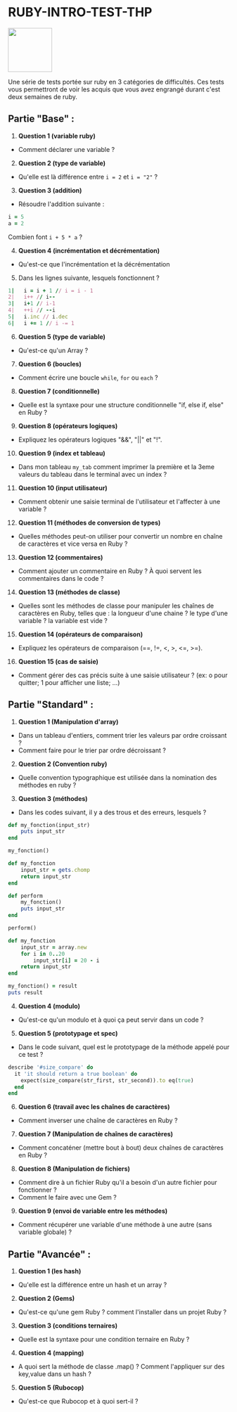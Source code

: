 
# RUBY-INTRO-TEST-THP

<a href="https://www.thehackingproject.org/">
    <img src="https://www.thehackingproject.org/packs/media/images/logo/20210910-THP-Logo_color_transparent-7bcda2eebdfc9e089cfe84bda563a4e7.png" style="height:100px">
</a>
<br/>

Une série de tests portée sur ruby en 3 catégories de difficultés. Ces tests vous permettront de voir les acquis que vous avez engrangé durant c'est deux semaines de ruby.

## Partie "Base" :

1. **Question 1 (variable ruby)**
- Comment déclarer une variable ?

2. **Question 2 (type de variable)**
- Qu'elle est là différence entre `i = 2` et `i = "2"` ?

3. **Question 3 (addition)**
- Résoudre l'addition suivante :
```ruby
i = 5
a = 2
```
Combien font `i + 5 * a` ?

4. **Question 4 (incrémentation et décrémentation)**
- Qu'est-ce que l'incrémentation et la décrémentation
5. Dans les lignes suivante, lesquels fonctionnent ?
```ruby
1|   i = i + 1 // i = i - 1
2|   i++ // i--
3|   i+1 // i-1
4|   ++i // --i
5|   i.inc // i.dec
6|   i += 1 // i -= 1

```

6. **Question 5 (type de variable)**
- Qu'est-ce qu'un Array ?

7. **Question 6 (boucles)**
- Comment écrire une boucle `while`, `for` ou `each` ?

8. **Question 7 (conditionnelle)**
- Quelle est la syntaxe pour une structure conditionnelle "if, else if, else" en Ruby ?

9. **Question 8 (opérateurs logiques)**
- Expliquez les opérateurs logiques "&&", "||" et "!".

10. **Question 9 (index et tableau)**
- Dans mon tableau `my_tab` comment imprimer la première et la 3eme valeurs du tableau dans le terminal avec un index ?

11. **Question 10 (input utilisateur)**
- Comment obtenir une saisie terminal de l'utilisateur et l'affecter à une variable ?

12. **Question 11 (méthodes de conversion de types)**
- Quelles méthodes peut-on utiliser pour convertir un nombre en chaîne de caractères et vice versa en Ruby ?

13. **Question 12 (commentaires)**
- Comment ajouter un commentaire en Ruby ? À quoi servent les commentaires dans le code ?

14. **Question 13 (méthodes de classe)**
- Quelles sont les méthodes de classe pour manipuler les chaînes de caractères en Ruby, telles que :
la longueur d'une chaine ?
le type d'une variable ?
la variable est vide ?

15. **Question 14 (opérateurs de comparaison)**
- Expliquez les opérateurs de comparaison (==, !=, <, >, <=, >=).

16. **Question 15 (cas de saisie)**
- Comment gérer des cas précis suite à une saisie utilisateur ? (ex: o pour quitter; 1 pour afficher une liste; ...)

## Partie "Standard" :

1. **Question 1 (Manipulation d'array)**
- Dans un tableau d'entiers, comment trier les valeurs par ordre croissant ?
- Comment faire pour le trier par ordre décroissant ?

2. **Question 2 (Convention ruby)**
- Quelle convention typographique est utilisée dans la nomination des méthodes en ruby ?

3. **Question 3 (méthodes)**
- Dans les codes suivant, il y a des trous et des erreurs, lesquels ?

```ruby
def my_fonction(input_str)
    puts input_str
end

my_fonction()
```

```ruby
def my_fonction
    input_str = gets.chomp
    return input_str
end

def perform
    my_fonction()
    puts input_str
end

perform()
```

```ruby
def my_fonction
    input_str = array.new
    for i in 0..20
        input_str[i] = 20 - i
    return input_str
end

my_fonction() = result
puts result
```

4. **Question 4 (modulo)**
- Qu'est-ce qu'un modulo et à quoi ça peut servir dans un code ?

5. **Question 5 (prototypage et spec)**
- Dans le code suivant, quel est le prototypage de la méthode appelé pour ce test ?

```ruby
describe '#size_compare' do
  it 'it should return a true boolean' do
    expect(size_compare(str_first, str_second)).to eq(true)
  end
end
```

6. **Question 6 (travail avec les chaînes de caractères)**
- Comment inverser une chaîne de caractères en Ruby ?

7. **Question 7 (Manipulation de chaînes de caractères)**
- Comment concaténer (mettre bout à bout) deux chaînes de caractères en Ruby ?

8. **Question 8 (Manipulation de fichiers)**
- Comment dire à un fichier Ruby qu'il a besoin d'un autre fichier pour fonctionner ?
- Comment le faire avec une Gem ?

9. **Question 9 (envoi de variable entre les méthodes)**
- Comment récupérer une variable d'une méthode à une autre (sans variable globale) ?

## Partie "Avancée" :

1. **Question 1 (les hash)**
- Qu'elle est la différence entre un hash et un array ?

2. **Question 2 (Gems)**
- Qu'est-ce qu'une gem Ruby ? comment l'installer dans un projet Ruby ?

3. **Question 3 (conditions ternaires)**
- Quelle est la syntaxe pour une condition ternaire en Ruby ?

4. **Question 4 (mapping)**
- A quoi sert la méthode de classe .map() ? Comment l'appliquer sur des key,value dans un hash ?

5. **Question 5 (Rubocop)**
- Qu'est-ce que Rubocop et à quoi sert-il ?
